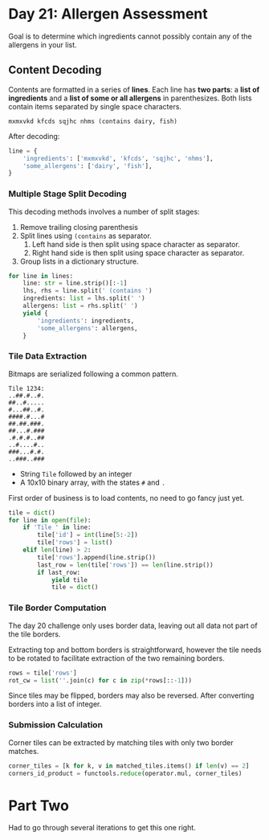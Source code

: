 # Day 21: Allergen Assessment

Goal is to determine which ingredients cannot possibly contain any of the allergens in your list.

## Content Decoding

Contents are formatted in a series of **lines**. Each line has **two parts**: a **list of ingredients** and a **list of some or all allergens** in parenthesizes. Both lists contain items separated by single space characters.

```
mxmxvkd kfcds sqjhc nhms (contains dairy, fish)
```

After decoding:

```python
line = {
    'ingredients': ['mxmxvkd', 'kfcds', 'sqjhc', 'nhms'],
    'some_allergens': ['dairy', 'fish'],
}
```

### Multiple Stage Split Decoding

This decoding methods involves a number of split stages:

1. Remove trailing closing parenthesis
1. Split lines using `` (contains `` as separator.
    1. Left hand side is then split using space character as separator.
    1. Right hand side is then split using space character as separator.
1. Group lists in a dictionary structure.

```python
for line in lines:
    line: str = line.strip()[:-1]
    lhs, rhs = line.split(' (contains ')
    ingredients: list = lhs.split(' ')
    allergens: list = rhs.split(' ')
    yield {
        'ingredients': ingredients,
        'some_allergens': allergens,
    }
```

### Tile Data Extraction

Bitmaps are serialized following a common pattern.

```
Tile 1234:
..##.#..#.
##..#.....
#...##..#.
####.#...#
##.##.###.
##...#.###
.#.#.#..##
..#....#..
###...#.#.
..###..###
```
* String ``Tile`` followed by an integer
* A 10x10 binary array, with the states ``#`` and ``.`` 


First order of business is to load contents, no need to go fancy just yet.

```python
tile = dict()
for line in open(file):
    if 'Tile ' in line:
        tile['id'] = int(line[5:-2])
        tile['rows'] = list()
    elif len(line) > 2:
        tile['rows'].append(line.strip())
        last_row = len(tile['rows']) == len(line.strip())
        if last_row:
            yield tile
            tile = dict()
```

### Tile Border Computation

The day 20 challenge only uses border data, leaving out all data not part of the tile borders.

Extracting top and bottom borders is straightforward, however the tile needs to be rotated to facilitate extraction of the two remaining borders.
```python
rows = tile['rows']
rot_cw = list(''.join(c) for c in zip(*rows[::-1]))
```

Since tiles may be flipped, borders may also be reversed. After converting borders into a list of integer.

### Submission Calculation

Corner tiles can be extracted by matching tiles with only two border matches.

```python
corner_tiles = [k for k, v in matched_tiles.items() if len(v) == 2]
corners_id_product = functools.reduce(operator.mul, corner_tiles)
```

# Part Two

Had to go through several iterations to get this one right.

